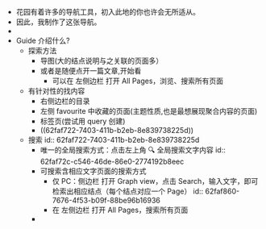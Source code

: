 - 花园有着许多的导航工具，初入此地的你也许会无所适从。
- 因此，我制作了这张导航。
-
- Guide 介绍什么?
	- 探索方法
		- 导图(大的结点说明与之关联的页面多）
		- 或者是随便点开一篇文章,开始看
			- 可以在 左侧边栏 打开 All Pages，浏览、搜索所有页面
	- 有针对性的找内容
		- 右侧边栏的目录
		- 左侧 favourite 中收藏的页面(主题性质,也是最想展现聚合内容的页面)
		- 标签页(尝试用 query 创建)
		- ((62faf722-7403-411b-b2eb-8e839738225d))
	- 搜索
	  id:: 62faf722-7403-411b-b2eb-8e839738225d
		- 唯一的全局搜索方式：点击左上角 🔍 全局搜索文字内容
		  id:: 62faf72c-c546-46de-86e0-2774192b8eec
		- 可搜索含相应文字页面的搜索方式
			- 仅 PC：侧边栏 打开 Graph view，点击 Search，输入文字，即可检索出相应结点（每个结点对应一个 Page）
			  id:: 62faf860-7676-4f53-b09f-88be96b16936
			- 在 左侧边栏 打开 All Pages，搜索所有页面
		-